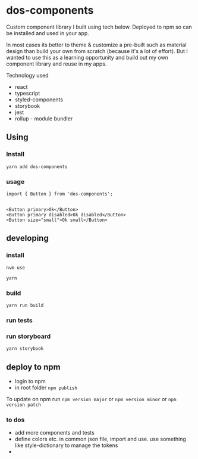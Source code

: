 # dos-components
Custom component library I built using tech below. Deployed to npm so can be installed and used in your app.

In most cases its better to theme & customize a pre-built such as material design than build your own from scratch (because it's a lot of effort). But I wanted to use this as a learning opportunity and build out my own component library and reuse in my apps.

Technology used
* react
* typescript
* styled-components
* storybook
* jest
* rollup - module bundler

## Using

### Install 
`yarn add dos-components`

### usage
```
import { Button } from 'dos-components';


<Button primary>Ok</Button>
<Button primary disabled>Ok disabled</Button>
<Button size="small">Ok small</Button>

```

## developing

### install
`nvm use`

`yarn`

### build
`yarn run build`

### run tests


### run storyboard
`yarn storybook`


## deploy to npm
* login to npm
* in root folder `npm publish`

To update on npm run `npm version major` or  `npm version minor` or `npm version patch`


### to dos
* add more components and tests
* define colors etc. in common json file, import and use. use something like style-dictionary to manage the tokens
*
